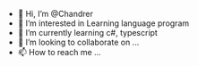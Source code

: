 - 👋 Hi, I’m @Chandrer
- 👀 I’m interested in Learning language program
- 🌱 I’m currently learning c#, typescript
- 💞️ I’m looking to collaborate on ...
- 📫 How to reach me ...

<!---
Chandrer/Chandrer is a ✨ special ✨ repository because its `README.md` (this file) appears on your GitHub profile.
You can click the Preview link to take a look at your changes.
--->
